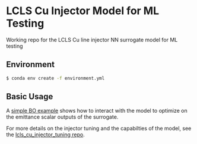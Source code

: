 # LCLS Cu Injector Model for ML Testing
Working repo for the LCLS Cu line injector NN surrogate model for ML testing

## Environment
```bash
$ conda env create -f environment.yml
```

## Basic Usage
A [simple BO example](https://github.com/slaclab/lcls_cu_injector_ml_model/blob/main/injector_surrogate/injector_emit_prediction_BO_example.ipynb) shows how to interact with the model to optimize on the emittance scalar outputs of the surrogate.

For more details on the injector tuning and the capabilties of the model, see the [lcls_cu_injector_tuning repo](https://github.com/slaclab/lcls_cu_injector_tuning/).
